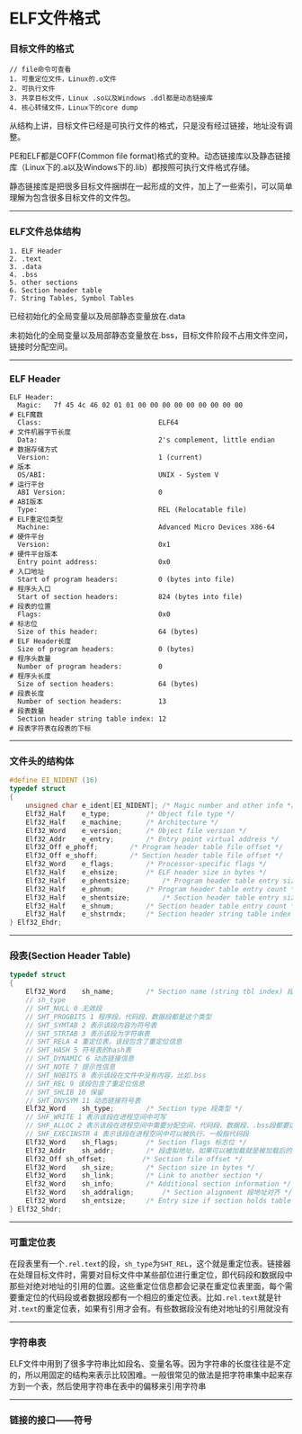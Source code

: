 # ELF文件格式

### 目标文件的格式

```
// file命令可查看
1. 可重定位文件，Linux的.o文件
2. 可执行文件
3. 共享目标文件，Linux .so以及Windows .ddl都是动态链接库
4. 核心转储文件，Linux下的core dump
```

从结构上讲，目标文件已经是可执行文件的格式，只是没有经过链接，地址没有调整。

PE和ELF都是COFF(Common file format)格式的变种。动态链接库以及静态链接库（Linux下的.a以及Windows下的.lib）都按照可执行文件格式存储。

静态链接库是把很多目标文件捆绑在一起形成的文件，加上了一些索引，可以简单理解为包含很多目标文件的文件包。

------

### ELF文件总体结构

```
1. ELF Header  
2. .text
3. .data
4. .bss
5. other sections
6. Section header table
7. String Tables, Symbol Tables
```

已经初始化的全局变量以及局部静态变量放在.data

未初始化的全局变量以及局部静态变量放在.bss，目标文件阶段不占用文件空间，链接时分配空间。

------

### ELF Header

```shell
ELF Header:
  Magic:   7f 45 4c 46 02 01 01 00 00 00 00 00 00 00 00 00             # ELF魔数
  Class:                             ELF64                             # 文件机器字节长度
  Data:                              2's complement, little endian     # 数据存储方式
  Version:                           1 (current)                       # 版本
  OS/ABI:                            UNIX - System V                   # 运行平台
  ABI Version:                       0                                 # ABI版本
  Type:                              REL (Relocatable file)            # ELF重定位类型
  Machine:                           Advanced Micro Devices X86-64     # 硬件平台
  Version:                           0x1                               # 硬件平台版本
  Entry point address:               0x0                               # 入口地址
  Start of program headers:          0 (bytes into file)               # 程序头入口
  Start of section headers:          824 (bytes into file)             # 段表的位置
  Flags:                             0x0                               # 标志位
  Size of this header:               64 (bytes)                        # ELF Header长度
  Size of program headers:           0 (bytes)                         # 程序头数量
  Number of program headers:         0                                 # 程序头长度
  Size of section headers:           64 (bytes)                        # 段表长度
  Number of section headers:         13                                # 段表数量
  Section header string table index: 12                                # 段表字符表在段表的下标
```

------

### 文件头的结构体

```c
#define EI_NIDENT (16)
typedef struct
{
    unsigned char e_ident[EI_NIDENT]; /* Magic number and other info */
    Elf32_Half    e_type;         /* Object file type */
    Elf32_Half    e_machine;      /* Architecture */
    Elf32_Word    e_version;      /* Object file version */
    Elf32_Addr    e_entry;        /* Entry point virtual address */
    Elf32_Off e_phoff;        /* Program header table file offset */
    Elf32_Off e_shoff;        /* Section header table file offset */
    Elf32_Word    e_flags;        /* Processor-specific flags */
    Elf32_Half    e_ehsize;       /* ELF header size in bytes */
    Elf32_Half    e_phentsize;        /* Program header table entry size */
    Elf32_Half    e_phnum;        /* Program header table entry count */
    Elf32_Half    e_shentsize;        /* Section header table entry size */
    Elf32_Half    e_shnum;        /* Section header table entry count */
    Elf32_Half    e_shstrndx;     /* Section header string table index */
} Elf32_Ehdr;
```

------

### 段表(Section Header Table)

```c
typedef struct
{
	Elf32_Word    sh_name;        /* Section name (string tbl index) 段名*/
    // sh_type
    // SHT_NULL 0 无效段
    // SHT_PROGBITS 1 程序段。代码段、数据段都是这个类型
    // SHT_SYMTAB 2 表示该段内容为符号表
    // SHT_STRTAB 3 表示该段为字符串表
    // SHT_RELA 4 重定位表。该段包含了重定位信息
    // SHT_HASH 5 符号表的hash表
    // SHT_DYNAMIC 6 动态链接信息
    // SHT_NOTE 7 提示性信息
    // SHT_NOBITS 8 表示该段在文件中没有内容，比如.bss
    // SHT_REL 9 该段包含了重定位信息
    // SHT_SHLIB 10 保留
    // SHT_DNYSYM 11 动态链接符号表
	Elf32_Word    sh_type;        /* Section type 段类型 */
    // SHF_WRITE 1 表示该段在进程空间中可写
    // SHF_ALLOC 2 表示该段在进程空间中需要分配空间，代码段、数据段、.bss段都要这个表示
    // SHF_EXECINSTR 4 表示该段在进程空间中可以被执行，一般指代码段
	Elf32_Word    sh_flags;       /* Section flags 标志位 */
	Elf32_Addr    sh_addr;        /* 段虚拟地址，如果可以被加载就是被加载后的进程地址空间中的虚拟地址，否则为0 */
	Elf32_Off sh_offset;      	 /* Section file offset */
	Elf32_Word    sh_size;        /* Section size in bytes */
	Elf32_Word    sh_link;        /* Link to another section */
	Elf32_Word    sh_info;        /* Additional section information */
	Elf32_Word    sh_addralign;       /* Section alignment 段地址对齐 */
	Elf32_Word    sh_entsize;     /* Entry size if section holds table 项的长度*/
} Elf32_Shdr;
```

------

### 可重定位表

在段表里有一个`.rel.text`的段，`sh_type`为`SHT_REL`，这个就是重定位表。链接器在处理目标文件时，需要对目标文件中某些部位进行重定位，即代码段和数据段中那些对绝对地址的引用的位置。这些重定位信息都会记录在重定位表里面，每个需要重定位的代码段或者数据段都有一个相应的重定位表。比如`.rel.text`就是针对`.text`的重定位表，如果有引用才会有。有些数据段没有绝对地址的引用就没有

------

### 字符串表

ELF文件中用到了很多字符串比如段名、变量名等。因为字符串的长度往往是不定的，所以用固定的结构来表示比较困难。一般很常见的做法是把字符串集中起来存方到一个表，然后使用字符串在表中的偏移来引用字符串

------

### 链接的接口——符号





